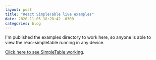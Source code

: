 ```yaml
---
layout: post
title: "React SimpleTable live examples"
date: 2020-11-05 18:28:42 -0300
categories: blog
---
```


I'm published the examples directory to work here, so anyone is able to
view the reac-simpletable running in any device.

[Click here to see SimpleTable working](/react-simpletable).
